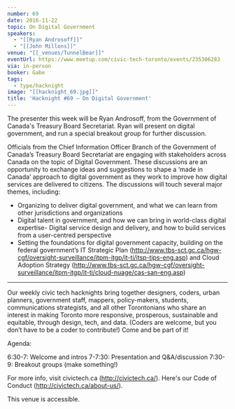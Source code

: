```yaml
---
number: 69
date: 2016-11-22
topic: On Digital Government
speakers:
  - "[[Ryan Androsoff]]"
  - "[[John Millons]]"
venue: "[[_venues/TunnelBear]]"
eventUrl: https://www.meetup.com/civic-tech-toronto/events/235306283
via: in-person
booker: Gabe
tags:
  - type/hacknight
image: "[[hacknight_69.jpg]]"
title: 'Hacknight #69 – On Digital Government'
---
```


The presenter this week will be Ryan Androsoff, from the Government of Canada's Treasury Board Secretariat. Ryan will present on digital government, and run a special breakout group for further discussion.

Officials from the Chief Information Officer Branch of the Government of Canada’s Treasury Board Secretariat are engaging with stakeholders across Canada on the topic of Digital Government. These discussions are an opportunity to exchange ideas and suggestions to shape a ‘made in Canada’ approach to digital government as they work to improve how digital services are delivered to citizens. The discussions will touch several major themes, including:

- Organizing to deliver digital government, and what we can learn from other jurisdictions and organizations
- Digital talent in government, and how we can bring in world-class digital expertise- Digital service design and delivery, and how to build services from a user-centred perspective
- Setting the foundations for digital government capacity, building on the federal government’s IT Strategic Plan (http://www.tbs-sct.gc.ca/hgw-cgf/oversight-surveillance/itpm-itgp/it-ti/itsp-tips-eng.asp) and Cloud Adoption Strategy (http://www.tbs-sct.gc.ca/hgw-cgf/oversight-surveillance/itpm-itgp/it-ti/cloud-nuage/cas-san-eng.asp)

---

Our weekly civic tech hacknights bring together designers, coders, urban planners, government staff, mappers, policy-makers, students, communications strategists, and all other Torontonians who share an interest in making Toronto more responsive, prosperous, sustainable and equitable, through design, tech, and data. (Coders are welcome, but you don’t have to be a coder to contribute!) Come and be part of it!

Agenda:

6:30-7: Welcome and intros
7-7:30: Presentation and Q&A/discussion
7:30-9: Breakout groups (make something!)

For more info, visit civictech.ca (http://civictech.ca/). Here's our Code of Conduct (http://civictech.ca/about-us/).

This venue is accessible.